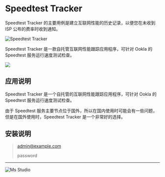 # Speedtest Tracker

Speedtest Tracker 的主要用例是建立互联网性能的历史记录，以便您在未收到 ISP 公布的费率时收到通知。

![Speedtest Tracker](https://file.lifebus.top/imgs/speedtest_tracker_cover.png)

Speedtest Tracker 是一款自托管互联网性能跟踪应用程序，可针对 Ookla 的 Speedtest 服务运行速度测试检查。

![](https://img.shields.io/badge/%E6%96%B0%E7%96%86%E8%90%8C%E6%A3%AE%E8%BD%AF%E4%BB%B6%E5%BC%80%E5%8F%91%E5%B7%A5%E4%BD%9C%E5%AE%A4-%E6%8F%90%E4%BE%9B%E6%8A%80%E6%9C%AF%E6%94%AF%E6%8C%81-blue)

## 应用说明

Speedtest Tracker 是一个自托管的互联网性能跟踪应用程序，可针对 Ookla 的 Speedtest 服务运行速度测试检查。

由于 Speedtest 服务主要节点位于国外，所以在国内使用时可能会有一些问题，但是在国外使用时，Speedtest Tracker 是一个非常好的选择。

## 安装说明

> admin@example.com
>
> password

---

![Ms Studio](https://file.lifebus.top/imgs/ms_blank_001.png)

